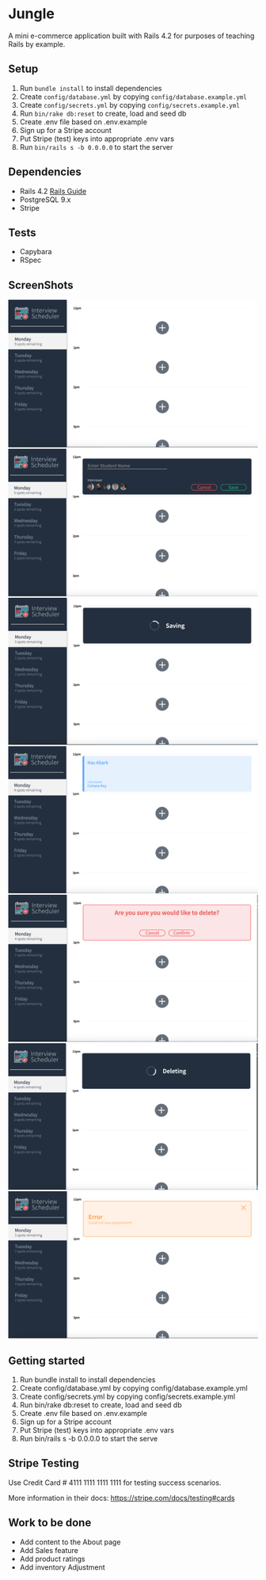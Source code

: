 # Jungle

A mini e-commerce application built with Rails 4.2 for purposes of teaching Rails by example.


## Setup

1. Run `bundle install` to install dependencies
2. Create `config/database.yml` by copying `config/database.example.yml`
3. Create `config/secrets.yml` by copying `config/secrets.example.yml`
4. Run `bin/rake db:reset` to create, load and seed db
5. Create .env file based on .env.example
6. Sign up for a Stripe account
7. Put Stripe (test) keys into appropriate .env vars
8. Run `bin/rails s -b 0.0.0.0` to start the server

## Dependencies

* Rails 4.2 [Rails Guide](http://guides.rubyonrails.org/v4.2/)
* PostgreSQL 9.x
* Stripe

## Tests
* Capybara
* RSpec

## ScreenShots
!["landing-page"](https://github.com/nasouh94/scheduler/blob/master/docs/landing-page.png)
!["form-to-book-appointment"](https://github.com/nasouh94/scheduler/blob/master/docs/form-to-book-appointment.png)
!["saving-screen"](https://github.com/nasouh94/scheduler/blob/master/docs/saving-screen.png)
!["Appointment-booked"](https://github.com/nasouh94/scheduler/blob/master/docs/Appointment-booked.png)
!["Confirm-detete-message"](https://github.com/nasouh94/scheduler/blob/master/docs/Confirm-detete-message.png)
!["Deleting-screen"](https://github.com/nasouh94/scheduler/blob/master/docs/Deleting-screen.png)
!["Error-message"](https://github.com/nasouh94/scheduler/blob/master/docs/Error-message.png)

## Getting started
1. Run bundle install to install dependencies
2. Create config/database.yml by copying config/database.example.yml
3. Create config/secrets.yml by copying config/secrets.example.yml
4. Run bin/rake db:reset to create, load and seed db
5. Create .env file based on .env.example
6. Sign up for a Stripe account
7. Put Stripe (test) keys into appropriate .env vars
8. Run bin/rails s -b 0.0.0.0 to start the serve

## Stripe Testing

Use Credit Card # 4111 1111 1111 1111 for testing success scenarios.

More information in their docs: <https://stripe.com/docs/testing#cards>

## Work to be done
* Add content to the About page
* Add Sales feature
* Add product ratings
* Add inventory Adjustment